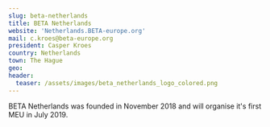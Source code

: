```yaml
---
slug: beta-netherlands
title: BETA Netherlands
website: 'Netherlands.BETA-europe.org'
mail: c.kroes@beta-europe.org
president: Casper Kroes
country: Netherlands
town: The Hague
geo:
header:
  teaser: /assets/images/beta_netherlands_logo_colored.png
---
```

BETA Netherlands was founded in November 2018 and will organise it's first MEU in July 2019.
